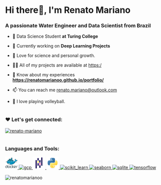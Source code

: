 <h1>Hi there👋, I'm Renato Mariano</h1>
<h3>A passionate Water Engineer and Data Scientist from Brazil</h3>

- 📖 Data Science Student **at Turing College**
  
- 🔭 Currently working on **Deep Learning Projects**

- 🌱 Love for science and personal growth.

- 👨‍💻 All of my projects are available at [https:/]([https:/](https://github.com/renatomarianoo?tab=repositories))

- 📄 Know about my experiences **https://renatomarianoo.github.io/portfolio/**

- 📫 You can reach me renato.mariano@outlook.com

- 🏐 I love playing volleyball.

<h1></h1>

<h3 align="left">❤ Let's get connected:</h3>
<p align="left">
<a href="https://linkedin.com/in/renato-mariano" target="blank"><img align="center" src="https://raw.githubusercontent.com/rahuldkjain/github-profile-readme-generator/master/src/images/icons/Social/linked-in-alt.svg" alt="renato-mariano" height="30" width="40" /></a>
</p>

<h1></h1>
<h3 align="left">Languages and Tools:</h3>
<p align="left"> <a href="https://www.docker.com/" target="_blank" rel="noreferrer"> <img src="https://raw.githubusercontent.com/devicons/devicon/master/icons/docker/docker-original-wordmark.svg" alt="docker" width="40" height="40"/> </a> <a href="https://cloud.google.com" target="_blank" rel="noreferrer"> <img src="https://www.vectorlogo.zone/logos/google_cloud/google_cloud-icon.svg" alt="gcp" width="40" height="40"/> </a> <a href="https://pandas.pydata.org/" target="_blank" rel="noreferrer"> <img src="https://raw.githubusercontent.com/devicons/devicon/2ae2a900d2f041da66e950e4d48052658d850630/icons/pandas/pandas-original.svg" alt="pandas" width="40" height="40"/> </a> <a href="https://www.python.org" target="_blank" rel="noreferrer"> <img src="https://raw.githubusercontent.com/devicons/devicon/master/icons/python/python-original.svg" alt="python" width="40" height="40"/> </a> <a href="https://scikit-learn.org/" target="_blank" rel="noreferrer"> <img src="https://upload.wikimedia.org/wikipedia/commons/0/05/Scikit_learn_logo_small.svg" alt="scikit_learn" width="40" height="40"/> </a> <a href="https://seaborn.pydata.org/" target="_blank" rel="noreferrer"> <img src="https://seaborn.pydata.org/_images/logo-mark-lightbg.svg" alt="seaborn" width="40" height="40"/> </a> <a href="https://www.sqlite.org/" target="_blank" rel="noreferrer"> <img src="https://www.vectorlogo.zone/logos/sqlite/sqlite-icon.svg" alt="sqlite" width="40" height="40"/> </a> <a href="https://www.tensorflow.org" target="_blank" rel="noreferrer"> <img src="https://www.vectorlogo.zone/logos/tensorflow/tensorflow-icon.svg" alt="tensorflow" width="40" height="40"/> </a> </p>

<p><img align="center" src="https://github-readme-stats.vercel.app/api/top-langs?username=renatomarianoo&show_icons=true&locale=en&layout=compact" alt="renatomarianoo" /></p>

